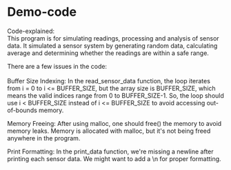# Demo-code<br>

Code-explained:<br>
This program is for simulating readings, processing and analysis of sensor data. It simulated a sensor system by generating random data, calculating average and determining whether the readings are within a safe range.<br>

There are a few issues in the code:<br>
<br>
Buffer Size Indexing: In the read_sensor_data function, the loop iterates from i = 0 to i <= BUFFER_SIZE, but the array size is BUFFER_SIZE, which means the valid indices range from 0 to BUFFER_SIZE-1. So, the loop should use i < BUFFER_SIZE instead of i <= BUFFER_SIZE to avoid accessing out-of-bounds memory.<br>

Memory Freeing: After using malloc, one should free() the memory to avoid memory leaks. Memory is allocated with malloc, but it's not being freed anywhere in the program.<br>

Print Formatting: In the print_data function, we're missing a newline after printing each sensor data. We might want to add a \n for proper formatting.<br>
<br>



